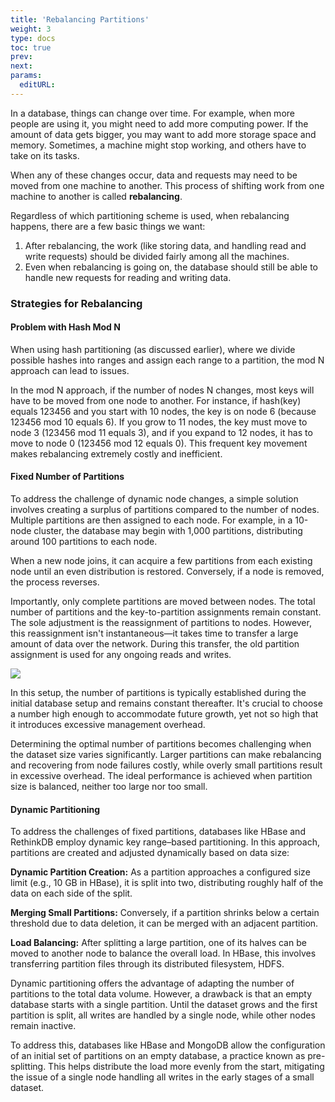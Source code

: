 ```yaml
---
title: 'Rebalancing Partitions'
weight: 3
type: docs
toc: true
prev: 
next:
params:
  editURL:
---
```


In a database, things can change over time. For example, when more people are using it, you might need to add more computing power. If the amount of data gets bigger, you may want to add more storage space and memory. Sometimes, a machine might stop working, and others have to take on its tasks.

When any of these changes occur, data and requests may need to be moved from one machine to another. This process of shifting work from one machine to another is called **rebalancing**.

Regardless of which partitioning scheme is used, when rebalancing happens, there are a few basic things we want:

1. After rebalancing, the work (like storing data, and handling read and write requests) should be divided fairly among all the machines.
2. Even when rebalancing is going on, the database should still be able to handle new requests for reading and writing data.

### Strategies for Rebalancing

#### Problem with Hash Mod N

When using hash partitioning (as discussed earlier), where we divide possible hashes into ranges and assign each range to a partition, the mod N approach can lead to issues.

In the mod N approach, if the number of nodes N changes, most keys will have to be moved from one node to another. For instance, if hash(key) equals 123456 and you start with 10 nodes, the key is on node 6 (because 123456 mod 10 equals 6). If you grow to 11 nodes, the key must move to node 3 (123456 mod 11 equals 3), and if you expand to 12 nodes, it has to move to node 0 (123456 mod 12 equals 0). This frequent key movement makes rebalancing extremely costly and inefficient.

#### Fixed Number of Partitions

To address the challenge of dynamic node changes, a simple solution involves creating a surplus of partitions compared to the number of nodes. Multiple partitions are then assigned to each node. For example, in a 10-node cluster, the database may begin with 1,000 partitions, distributing around 100 partitions to each node.

When a new node joins, it can acquire a few partitions from each existing node until an even distribution is restored. Conversely, if a node is removed, the process reverses.

Importantly, only complete partitions are moved between nodes. The total number of partitions and the key-to-partition assignments remain constant. The sole adjustment is the reassignment of partitions to nodes. However, this reassignment isn't instantaneous—it takes time to transfer a large amount of data over the network. During this transfer, the old partition assignment is used for any ongoing reads and writes.

![](/dev-docs/database/fixed-partitions.png)

In this setup, the number of partitions is typically established during the initial database setup and remains constant thereafter. It's crucial to choose a number high enough to accommodate future growth, yet not so high that it introduces excessive management overhead.

Determining the optimal number of partitions becomes challenging when the dataset size varies significantly. Larger partitions can make rebalancing and recovering from node failures costly, while overly small partitions result in excessive overhead. The ideal performance is achieved when partition size is balanced, neither too large nor too small.

#### Dynamic Partitioning

To address the challenges of fixed partitions, databases like HBase and RethinkDB employ dynamic key range–based partitioning. In this approach, partitions are created and adjusted dynamically based on data size:

**Dynamic Partition Creation:** As a partition approaches a configured size limit (e.g., 10 GB in HBase), it is split into two, distributing roughly half of the data on each side of the split.

**Merging Small Partitions:** Conversely, if a partition shrinks below a certain threshold due to data deletion, it can be merged with an adjacent partition.

**Load Balancing:** After splitting a large partition, one of its halves can be moved to another node to balance the overall load. In HBase, this involves transferring partition files through its distributed filesystem, HDFS.

Dynamic partitioning offers the advantage of adapting the number of partitions to the total data volume. However, a drawback is that an empty database starts with a single partition. Until the dataset grows and the first partition is split, all writes are handled by a single node, while other nodes remain inactive.

To address this, databases like HBase and MongoDB allow the configuration of an initial set of partitions on an empty database, a practice known as pre-splitting. This helps distribute the load more evenly from the start, mitigating the issue of a single node handling all writes in the early stages of a small dataset.